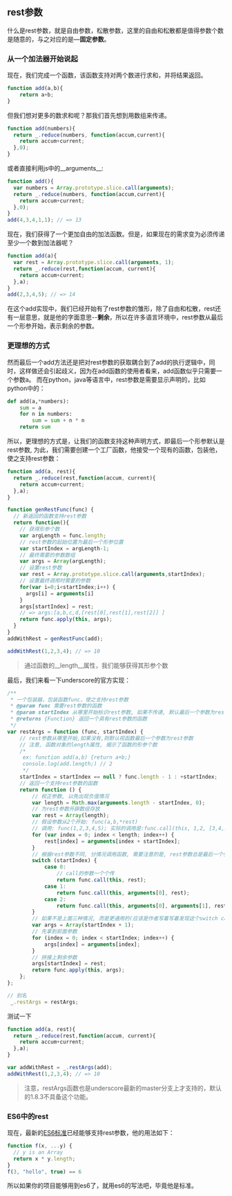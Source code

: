 ## rest参数
什么是rest参数，就是自由参数，松散参数，这里的自由和松散都是值得参数个数是随意的，与之对应的是—__固定参数__。

### 从一个加法器开始说起
现在，我们完成一个函数，该函数支持对两个数进行求和，并将结果返回。
```js
function add(a,b){
    return a+b;
}
```
但我们想对更多的数求和呢？那我们首先想到用数组来传递。
```js
function add(numbers){
  return _.reduce(numbers, function(accum,current){
    return accum+current;
  },0);
}
```

或者直接利用js中的__arguments__:
```js
function add(){
  var numbers = Array.prototype.slice.call(arguments);
  return _.reduce(numbers, function(accum,current){
    return accum+current;
  },0);
}
add(4,3,4,1,1); // => 13
```
现在，我们获得了一个更加自由的加法函数。但是，如果现在的需求变为必须传递至少一个数到加法器呢？
```js
function add(a){
  var rest = Array.prototype.slice.call(arguments, 1);
  return _.reduce(rest,function(accum, current){
    return accum+current;
  },a);
}
add(2,3,4,5); // => 14
```

在这个add实现中，我们已经开始有了rest参数的雏形，除了自由和松散，rest还有一层意思，就是他的字面意思--__剩余__，所以在许多语言环境中，rest参数从最后一个形参开始，表示剩余的参数。

### 更理想的方式
然而最后一个add方法还是把对rest参数的获取耦合到了add的执行逻辑中，同时，这样做还会引起歧义，因为在add函数的使用者看来，add函数似乎只需要一个参数a。
而在python，java等语言中，rest参数是需要显示声明的，比如python中的：
```python
def add(a,*numbers):
    sum = a
    for n in numbers:
        sum = sum + n * n
    return sum
```

所以，更理想的方式是，让我们的函数支持这种声明方式，即最后一个形参默认是rest参数, 为此，我们需要创建一个工厂函数，他接受一个现有的函数，包装他，使之支持rest参数：
```js
function add(a, rest){
  return _.reduce(rest,function(accum, current){
    return accum+current;
  },a);
}

function genRestFunc(func) {
  // 新返回的函数支持rest参数
  return function(){
    // 获得形参个数
    var argLength = func.length;
    // rest参数的起始位置为最后一个形参位置
    var startIndex = argLength-1;
    // 最终需要的参数数组
    var args = Array(argLength);
    // 设置rest参数
    var rest = Array.prototype.slice.call(arguments,startIndex);
    // 设置最终调用时需要的参数
    for(var i=0;i<startIndex;i++) {
      args[i] = arguments[i]
    }
    args[startIndex] = rest;
    // => args:[a,b,c,d,[rest[0],rest[1],rest[2]] ]
    return func.apply(this, args);
  }
}
addWithRest = genRestFunc(add);

addWithRest(1,2,3,4); // => 10 
```

> 通过函数的__length__属性，我们能够获得其形参个数

最后，我们来看一下underscore的官方实现：

```js
/**
 * 一个包装器，包装函数func，使之支持rest参数
 * @param func 需要rest参数的函数
 * @param startIndex 从哪里开始标识rest参数, 如果不传递, 默认最后一个参数为rest参数
 * @returns {Function} 返回一个具有rest参数的函数
 */
var restArgs = function (func, startIndex) {
    // rest参数从哪里开始,如果没有,则默认视函数最后一个参数为rest参数
    // 注意, 函数对象的length属性, 揭示了函数的形参个数
    /*
     ex: function add(a,b) {return a+b;}
     console.log(add.length;) // 2
     */
    startIndex = startIndex == null ? func.length - 1 : +startIndex;
    // 返回一个支持rest参数的函数
    return function () {
        // 校正参数, 以免出现负值情况
        var length = Math.max(arguments.length - startIndex, 0);
        // 为rest参数开辟数组存放
        var rest = Array(length);
        // 假设参数从2个开始: func(a,b,*rest)
        // 调用: func(1,2,3,4,5); 实际的调用是:func.call(this, 1,2, [3,4,5]);
        for (var index = 0; index < length; index++) {
            rest[index] = arguments[index + startIndex];
        }
        // 根据rest参数不同, 分情况调用函数, 需要注意的是, rest参数总是最后一个参数, 否则会有歧义
        switch (startIndex) {
            case 0:
                // call的参数一个个传
                return func.call(this, rest);
            case 1:
                return func.call(this, arguments[0], rest);
            case 2:
                return func.call(this, arguments[0], arguments[1], rest);
        }
        // 如果不是上面三种情况, 而是更通用的(应该是作者写着写着发现这个switch case可能越写越长, 就用了apply)
        var args = Array(startIndex + 1);
        // 先拿到前面参数
        for (index = 0; index < startIndex; index++) {
            args[index] = arguments[index];
        }
        // 拼接上剩余参数
        args[startIndex] = rest;
        return func.apply(this, args);
    };
};

// 别名
 _.restArgs = restArgs;
```

测试一下
```js
function add(a, rest){
  return _.reduce(rest,function(accum, current){
    return accum+current;
  },a);
}

var addWithRest = _.restArgs(add);
addWithRest(1,2,3,4); // => 10
```

> 注意，restArgs函数也是underscore最新的master分支上才支持的，默认的1.8.3不具备这个功能。

### ES6中的rest
现在，最新的[ES6标准](http://ariya.ofilabs.com/2013/03/es6-and-rest-parameter.html)已经能够支持rest参数，他的用法如下：

```js
function f(x, ...y) {
  // y is an Array
  return x * y.length;
}
f(3, "hello", true) == 6
```

所以如果你的项目能够用到es6了，就用es6的写法吧，毕竟他是标准。